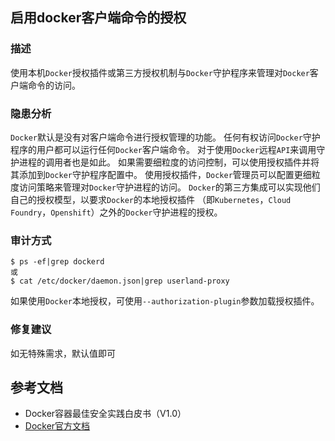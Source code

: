 ## 启用docker客户端命令的授权

### 描述

使用本机`Docker`授权插件或第三方授权机制与`Docker`守护程序来管理对`Docker`客户端命令的访问。

### 隐患分析

`Docker`默认是没有对客户端命令进行授权管理的功能。
任何有权访问`Docker`守护程序的用户都可以运行任何`Docker`客户端命令。
对于使用`Docker`远程`API`来调用守护进程的调用者也是如此。
如果需要细粒度的访问控制，可以使用授权插件并将其添加到`Docker`守护程序配置中。
使用授权插件，`Docker`管理员可以配置更细粒度访问策略来管理对`Docker`守护进程的访问。
`Docker`的第三方集成可以实现他们自己的授权模型，以要求`Docker`的本地授权插件
（即`Kubernetes`，`Cloud Foundry`，`Openshift`）之外的`Docker`守护进程的授权。

### 审计方式

```shell script
$ ps -ef|grep dockerd
或
$ cat /etc/docker/daemon.json|grep userland-proxy
```

如果使用`Docker`本地授权，可使用`--authorization-plugin`参数加载授权插件。

### 修复建议

如无特殊需求，默认值即可

## 参考文档

- Docker容器最佳安全实践白皮书（V1.0）
- [Docker官方文档](https://docs.docker.com/)